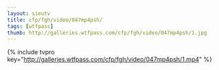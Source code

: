 ```yaml
--- 
layout: sieutv
title: cfp/fgh/video/047mp4psh/
tags: [wtfpass]
thumb: http://galleries.wtfpass.com/cfp/fgh/video/047mp4psh/1.jpg
---
```

{% include tvpro key="http://galleries.wtfpass.com/cfp/fgh/video/047mp4psh/1.mp4" %} 
